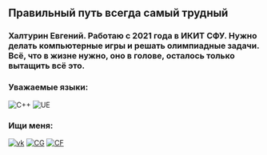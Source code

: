 <!--**ekhalturin-ki15/ekhalturin-ki15** is a ✨ _special_ ✨ repository because its `README.md` (this file) appears on your GitHub profile.-->

## Правильный путь всегда самый трудный

### Халтурин Евгений. Работаю с 2021 года в ИКИТ СФУ. Нужно делать компьютерные игры и решать олимпиадные задачи. Всё, что в жизне нужно, оно в голове, осталось только вытащить всё это.

### Уважаемые языки:
![C++](https://img.shields.io/badge/-C++-4D1414?style=for-the-badge&logo=C%2b%2b&logoColor=6296CC)
![UE](https://img.shields.io/badge/-unrealengine-4D1414?style=for-the-badge&logo=unrealengine&logoColor=6296CC)

### Ищи меня:
[![vk](https://img.shields.io/badge/-Vkontakte-4D1414?style=for-the-badge&logo=Vk&logoColor=6296CC)](https://vk.com/redimer)
[![CG](https://img.shields.io/badge/-codingame-4D1414?style=for-the-badge&logo=codingame&logoColor=6296CC)](https://www.codingame.com/profile/a43af7de1b3ddfe759a8409c73fa4cd85688043)
[![CF](https://img.shields.io/badge/-codeforces-4D1414?style=for-the-badge&logo=codeforces&logoColor=6296CC)](https://codeforces.com/profile/redimer)

<!--
- 🔭 I’m currently working on ...
- 🌱 I’m currently learning ...
- 👯 I’m looking to collaborate on ...
- 🤔 I’m looking for help with ...
- 💬 Ask me about ...
- 📫 How to reach me: ...
- 😄 Pronouns: ...
- ⚡ Fun fact: ...
-->
